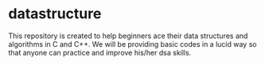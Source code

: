 # datastructure

This repository is created to help beginners ace their data structures and algorithms in C and C++.
We will be providing basic codes in a lucid way so that anyone can practice and improve his/her dsa skills.
